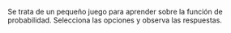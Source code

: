 Se trata de un pequeño juego para aprender sobre la función de probabilidad.
Selecciona las opciones y observa las respuestas.
